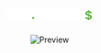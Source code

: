 <h1 align="center">
  <img width="150px" src="./assets/logo.svg" alt="Dev Finances" />
</h1>

<p align="center">
    <img alt="Preview" src="https://ik.imagekit.io/imagens/devfinances_zskB8y-Nz.gif">
</p>

